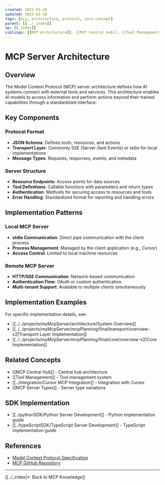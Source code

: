 ```yaml
---
created: 2025-03-28
updated: 2025-03-30
tags: [mcp, architecture, protocol, core-concept]
parent: [[../_index]]
up: [[_index]]
siblings: [[MCP Architecture]], [[MCP Central Hub]], [[Tool Management]]
---
```


# MCP Server Architecture

## Overview

The Model Context Protocol (MCP) server architecture defines how AI systems connect with external tools and services. This architecture enables AI models to access information and perform actions beyond their trained capabilities through a standardized interface.

## Key Components

### Protocol Format

- **JSON Schema**: Defines tools, resources, and actions
- **Transport Layer**: Commonly SSE (Server-Sent Events) or stdio for local implementations
- **Message Types**: Requests, responses, events, and metadata

### Server Structure

- **Resource Endpoints**: Access points for data sources
- **Tool Definitions**: Callable functions with parameters and return types
- **Authentication**: Methods for securing access to resources and tools
- **Error Handling**: Standardized format for reporting and handling errors

## Implementation Patterns

### Local MCP Server

- **stdio Communication**: Direct pipe communication with the client process
- **Process Management**: Managed by the client application (e.g., Cursor)
- **Access Control**: Limited to local machine resources

### Remote MCP Server

- **HTTP/SSE Communication**: Network-based communication
- **Authentication Flow**: OAuth or custom authentication
- **Multi-tenant Support**: Available to multiple clients simultaneously

## Implementation Examples

For specific implementation details, see:

- [[../../projects/myMcpServer/architecture/System Overview]]
- [[../../projects/myMcpServer/mcpPlanning/final/transport/overview-v2|Transport Layer Implementation]]
- [[../../projects/myMcpServer/mcpPlanning/final/core/overview-v2|Core Implementation]]

## Related Concepts

- [[MCP Central Hub]] - Central hub architecture
- [[Tool Management]] - Tool management system
- [[../integration/Cursor MCP Integration]] - Integration with Cursor
- [[MCP Server Types]] - Server type variations

## SDK Implementation

- [[../pythonSDK/Python Server Development]] - Python implementation guide
- [[../typeScriptSDK/TypeScript Server Development]] - TypeScript implementation guide

## References

- [Model Context Protocol Specification](https://modelcontextprotocol.io)
- [MCP GitHub Repository](https://github.com/modelcontextprotocol)

---

[[../_index|← Back to MCP Knowledge]]
